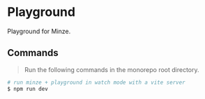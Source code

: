 # Playground

Playground for Minze.

## Commands

> Run the following commands in the monorepo root directory.

```bash
# run minze + playground in watch mode with a vite server
$ npm run dev
```
